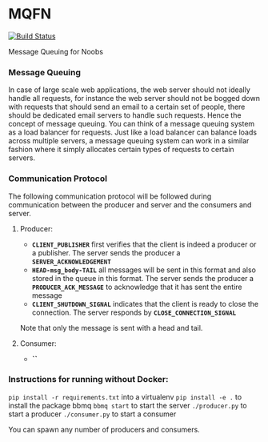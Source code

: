 # MQFN

[![Build Status](https://travis-ci.org/MQFN/MQFN.svg?branch=master)](https://travis-ci.org/MQFN/MQFN)

Message Queuing for Noobs

### Message Queuing

In case of large scale web applications, the web server should not ideally handle all requests, for instance the web server should not be bogged down with requests that should send an email to a certain set of people, there should be dedicated email servers to handle such requests. Hence the concept of message queuing. You can think of a message queuing system as a load balancer for requests. Just like a load balancer can balance loads across multiple servers, a message queuing system can work in a similar fashion where it simply allocates certain types of requests to certain servers. 

### Communication Protocol

The following communication protocol will be followed during communication between the producer and server and the consumers and server.

1. Producer: 
    - **`CLIENT_PUBLISHER`** first verifies that the client is indeed a producer or a
     publisher. The server sends the producer a **`SERVER_ACKNOWLEDGEMENT`**
    - **`HEAD-msg_body-TAIL`** all messages will be sent in this format and also stored 
    in the queue in this format. The server sends the producer a **`PRODUCER_ACK_MESSAGE`**
    to acknowledge that it has sent the entire message
    - **`CLIENT_SHUTDOWN_SIGNAL`** indicates that the client is ready to close the 
    connection. The server responds by **`CLOSE_CONNECTION_SIGNAL`**
    
    Note that only the message is sent with a head and tail.
    
2. Consumer:
    - **``** 

### Instructions for running without Docker:
`pip install -r requirements.txt` into a virtualenv
`pip install -e .` to install the package bbmq
`bbmq start` to start the server
`./producer.py` to start a producer
`./consumer.py` to start a consumer

You can spawn any number of producers and consumers. 

